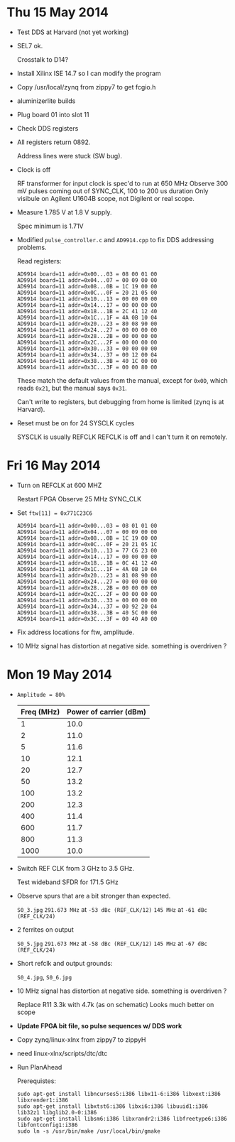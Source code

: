 # Thu 15 May 2014

* Test DDS at Harvard (not yet working)

* SEL7 ok.

    Crosstalk to D14?

* Install Xilinx ISE 14.7 so I can modify the program

* Copy /usr/local/zynq from zippy7 to get fcgio.h

* aluminizerlite builds

* Plug board 01 into slot 11

* Check DDS registers

* All registers return 0892.

    Address lines were stuck (SW bug).

* Clock is off

    RF transformer for input clock is spec'd to run at 650 MHz
    Observe 300 mV pulses coming out of SYNC_CLK, 100 to 200 us duration
    Only visibule on Agilent U1604B scope, not Digilent or real scope.

* Measure 1.785 V at 1.8 V supply.

    Spec minimum is 1.71V

* Modified `pulse_controller.c` and `AD9914.cpp` to fix DDS addressing problems.

    Read registers:

    ```
    AD9914 board=11 addr=0x00...03 = 08 00 01 00
    AD9914 board=11 addr=0x04...07 = 00 09 00 00
    AD9914 board=11 addr=0x08...0B = 1C 19 00 00
    AD9914 board=11 addr=0x0C...0F = 20 21 05 00
    AD9914 board=11 addr=0x10...13 = 00 00 00 00
    AD9914 board=11 addr=0x14...17 = 00 00 00 00
    AD9914 board=11 addr=0x18...1B = 2C 41 12 40
    AD9914 board=11 addr=0x1C...1F = 4A 0B 10 04
    AD9914 board=11 addr=0x20...23 = 80 08 90 00
    AD9914 board=11 addr=0x24...27 = 00 00 00 00
    AD9914 board=11 addr=0x28...2B = 00 00 00 00
    AD9914 board=11 addr=0x2C...2F = 00 00 00 00
    AD9914 board=11 addr=0x30...33 = 00 00 00 00
    AD9914 board=11 addr=0x34...37 = 00 12 00 04
    AD9914 board=11 addr=0x38...3B = 40 1C 00 00
    AD9914 board=11 addr=0x3C...3F = 00 00 80 00
    ```

    These match the default values from the manual,
    except for `0x0D`, which reads `0x21`, but the manual says `0x31`.

    Can't write to registers, but debugging from home is limited (zynq is at Harvard).

* Reset must be on for 24 SYSCLK cycles

    SYSCLK is usually REFCLK
    REFCLK is off and I can't turn it on remotely.

# Fri 16 May 2014

* Turn on REFCLK at 600 MHZ

    Restart FPGA
    Observe 25 MHz SYNC_CLK

* Set `ftw[11] = 0x771C23C6`

    ```
    AD9914 board=11 addr=0x00...03 = 08 01 01 00
    AD9914 board=11 addr=0x04...07 = 00 09 00 00
    AD9914 board=11 addr=0x08...0B = 1C 19 00 00
    AD9914 board=11 addr=0x0C...0F = 20 21 05 1C
    AD9914 board=11 addr=0x10...13 = 77 C6 23 00
    AD9914 board=11 addr=0x14...17 = 00 00 00 00
    AD9914 board=11 addr=0x18...1B = 0C 41 12 40
    AD9914 board=11 addr=0x1C...1F = 4A 0B 10 04
    AD9914 board=11 addr=0x20...23 = 81 08 90 00
    AD9914 board=11 addr=0x24...27 = 00 00 00 00
    AD9914 board=11 addr=0x28...2B = 00 00 00 00
    AD9914 board=11 addr=0x2C...2F = 00 00 00 00
    AD9914 board=11 addr=0x30...33 = 00 00 00 00
    AD9914 board=11 addr=0x34...37 = 00 92 20 04
    AD9914 board=11 addr=0x38...3B = 40 5C 00 00
    AD9914 board=11 addr=0x3C...3F = 00 40 A0 00
    ```

* Fix address locations for ftw, amplitude.

* 10 MHz signal has distortion at negative side.  something is overdriven ?

# Mon 19 May 2014

* `Amplitude = 80%`

    | Freq (MHz) | Power of carrier (dBm) |
    |------------|------------------------|
    | 1          | 10.0                   |
    | 2          | 11.0                   |
    | 5          | 11.6                   |
    | 10         | 12.1                   |
    | 20         | 12.7                   |
    | 50         | 13.2                   |
    | 100        | 13.2                   |
    | 200        | 12.3                   |
    | 400        | 11.4                   |
    | 600        | 11.7                   |
    | 800        | 11.3                   |
    | 1000       | 10.0                   |

* Switch REF CLK from 3 GHz to 3.5 GHz.

    Test wideband SFDR for 171.5 GHz

* Observe spurs that are a bit stronger than expected.

    `S0_3.jpg`
    `291.673 MHz` at `-53 dBc (REF_CLK/12)`
    `145 MHz` at `-61 dBc (REF_CLK/24)`

* 2 ferrites on output

    `S0_5.jpg`
    `291.673 MHz` at `-58 dBc (REF_CLK/12)`
    `145 MHz` at `-67 dBc (REF_CLK/24)`

* Short refclk and output grounds:

    `S0_4.jpg`, `S0_6.jpg`

* 10 MHz signal has distortion at negative side.  something is overdriven ?

    Replace R11 3.3k with 4.7k (as on schematic)
    Looks much better on scope

* **Update FPGA bit file, so pulse sequences w/ DDS work**

* Copy zynq/linux-xlnx from zippy7 to zippyH

* need linux-xlnx/scripts/dtc/dtc

* Run PlanAhead

    Prerequistes:

    ```
    sudo apt-get install libncurses5:i386 libx11-6:i386 libxext:i386 libxrender1:i386
    sudo apt-get install libxtst6:i386 libxi6:i386 libuuid1:i386 lib32z1 libglib2.0-0:i386
    sudo apt-get install libsm6:i386 libxrandr2:i386 libfreetype6:i386 libfontconfig1:i386
    sudo ln -s /usr/bin/make /usr/local/bin/gmake
    ```
